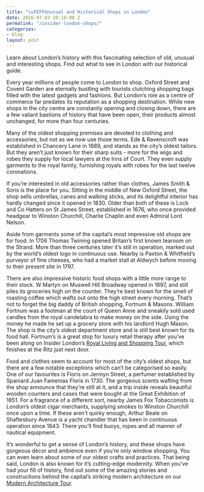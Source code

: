 ```yaml
---
title: "\uFEFFUnusual and Historical Shops in London"
date: 2016-07-03 20:16:00 Z
permalink: "/insider-london-shops/"
categories:
- blog
layout: post
---
```


Learn about London’s history with this fascinating selection of old, unusual and interesting shops. Find out what to see in London with our historical guide.

Every year millions of people come to London to shop. Oxford Street and Covent Garden are eternally bustling with tourists clutching shopping bags filled with the latest gadgets and fashions. But London’s role as a centre of commerce far predates its reputation as a shopping destination. While new shops in the city centre are constantly opening and closing down, there are a few valiant bastions of history that have been open, their products almost unchanged, for more than four centuries.

Many of the oldest shopping premises are devoted to clothing and accessories, but not as we now use those terms. Ede & Ravenscroft was established in Chancery Lane in 1689, and stands as the city’s oldest tailors. But they aren’t just known for their sharp suits - more for the wigs and robes they supply for local lawyers at the Inns of Court. They even supply garments to the royal family, furnishing royals with robes for the last twelve coronations.

If you’re interested in old accessories rather than clothes, James Smith & Sons is the place for you. Sitting in the middle of New Oxford Street, the shop sells umbrellas, canes and walking sticks, and its delightful interior has hardly changed since it opened in 1830. Older than both of these is Lock and Co Hatters on St James Street, established in 1676, who once provided headgear to Winston Churchill, Charlie Chaplin and even Admiral Lord Nelson.

Aside from garments some of the capital’s most impressive old shops are for food. In 1706 Thomas Twining opened Britain’s first known tearoom on the Strand. More than three centuries later it’s still in operation, marked out by the world’s oldest logo in continuous use. Nearby is Paxton & Whitfield’s purveyor of fine cheeses, who had a market stall at Aldwych before moving to their present site in 1797.

There are also impressive historic food shops with a little more range to their stock. W Martyn on Muswell Hill Broadway opened in 1897, and still piles its groceries high on the counter. They’re best known for the smell of roasting coffee which wafts out onto the high street every morning. That’s not to forget the big daddy of British shopping, Fortnum & Masons. William Fortnum was a footman at the court of Queen Anne and sneakily sold used candles from the royal candelabra to make money on the side. Using the money he made he set up a grocery store with his landlord Hugh Mason. The shop is the city’s oldest department store and is still best known for its food hall. Fortnum’s is a great stop for luxury retail therapy after you’ve been along on Insider London’s [Royal Living and Shopping Tour](/product/the-royal-living-and-royal-shopping-walking/), which finishes at the Ritz just next door.

Food and clothes seem to account for most of the city’s oldest shops, but there are a few notable exceptions which can’t be categorised so easily. One of our favourites is Floris on Jermyn Street, a perfumer established by Spaniard Juan Famenias Floris in 1730. The gorgeous scents wafting from the shop announce that they’re still at it, and a trip inside reveals beautiful wooden counters and cases that were bought at the Great Exhibition of 1851. For a fragrance of a different sort, nearby James Fox Tobacconists is London’s oldest cigar merchants, supplying smokes to Winston Churchill once upon a time. If these aren’t quirky enough, Arthur Beale on Shaftesbury Avenue is a yacht chandler that has been in continuous operation since 1843. There you’ll find buoys, ropes and all manner of nautical equipment.

It’s wonderful to get a sense of London’s history, and these shops have gorgeous décor and ambience even if you’re only window shopping. You can even learn about some of our oldest crafts and practices. That being said, London is also known for it’s cutting-edge modernity. When you’ve had your fill of history, find out some of the amazing stories and constructions behind the capital’s striking modern architecture on our [Modern Architecture Tour](/product/modern-architecture-tour/).
